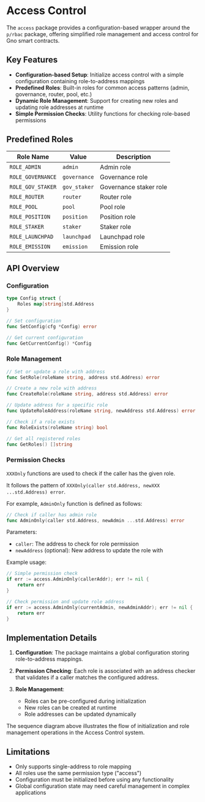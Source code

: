 # Access Control

The `access` package provides a configuration-based wrapper around the `p/rbac` package, offering simplified role management and access control for Gno smart contracts.

## Key Features

- **Configuration-based Setup**: Initialize access control with a simple configuration containing role-to-address mappings
- **Predefined Roles**: Built-in roles for common access patterns (admin, governance, router, pool, etc.)
- **Dynamic Role Management**: Support for creating new roles and updating role addresses at runtime
- **Simple Permission Checks**: Utility functions for checking role-based permissions

## Predefined Roles

| Role Name | Value | Description |
|-----------|-------|-------------|
| `ROLE_ADMIN` | `admin` | Admin role |
| `ROLE_GOVERNANCE` | `governance` | Governance role |
| `ROLE_GOV_STAKER` | `gov_staker` | Governance staker role |
| `ROLE_ROUTER` | `router` | Router role |
| `ROLE_POOL` | `pool` | Pool role |
| `ROLE_POSITION` | `position` | Position role |
| `ROLE_STAKER` | `staker` | Staker role |
| `ROLE_LAUNCHPAD` | `launchpad` | Launchpad role |
| `ROLE_EMISSION` | `emission` | Emission role |

## API Overview

### Configuration

```go
type Config struct {
    Roles map[string]std.Address
}

// Set configuration
func SetConfig(cfg *Config) error

// Get current configuration
func GetCurrentConfig() *Config
```

### Role Management

```go
// Set or update a role with address
func SetRole(roleName string, address std.Address) error

// Create a new role with address
func CreateRole(roleName string, address std.Address) error

// Update address for a specific role
func UpdateRoleAddress(roleName string, newAddress std.Address) error

// Check if a role exists
func RoleExists(roleName string) bool

// Get all registered roles
func GetRoles() []string
```

### Permission Checks

`XXXOnly` functions are used to check if the caller has the given role.

It follows the pattern of `XXXOnly(caller std.Address, newXXX ...std.Address) error`.

For example, `AdminOnly` function is defined as follows:

```go
// Check if caller has admin role
func AdminOnly(caller std.Address, newAdmin ...std.Address) error
```

Parameters:

- `caller`: The address to check for role permission
- `newAddress` (optional): New address to update the role with

Example usage:

```go
// Simple permission check
if err := access.AdminOnly(callerAddr); err != nil {
    return err
}

// Check permission and update role address
if err := access.AdminOnly(currentAdmin, newAdminAddr); err != nil {
    return err
}
```

## Implementation Details

1. **Configuration**: The package maintains a global configuration storing role-to-address mappings.

2. **Permission Checking**: Each role is associated with an address checker that validates if a caller matches the configured address.

3. **Role Management**:
   - Roles can be pre-configured during initialization
   - New roles can be created at runtime
   - Role addresses can be updated dynamically

The sequence diagram above illustrates the flow of initialization and role management operations in the Access Control system.

## Limitations

- Only supports single-address to role mapping
- All roles use the same permission type ("access")
- Configuration must be initialized before using any functionality
- Global configuration state may need careful management in complex applications
